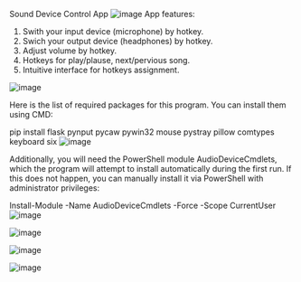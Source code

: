 Sound Device Control App
![image](https://github.com/user-attachments/assets/02de48b0-698b-416b-8cc5-6d1eea045e8e)
App features:

1. Swith your input device (microphone) by hotkey.
2. Swich your output device (headphones) by hotkey.
3. Adjust volume by hotkey.
4. Hotkeys for play/plause, next/pervious song.
5. Intuitive interface for hotkeys assignment. 

![image](https://github.com/user-attachments/assets/2a08f2ed-6898-49d4-8a4f-29a0213d7091)

Here is the list of required packages for this program. You can install them using CMD:

pip install flask pynput pycaw pywin32 mouse pystray pillow comtypes keyboard six
![image](https://github.com/user-attachments/assets/5ca2f87c-1ba6-42d1-8009-cddb9a5b5da9)

Additionally, you will need the PowerShell module AudioDeviceCmdlets, which the program will attempt to install automatically during the first run. If this does not happen, you can manually install it via PowerShell with administrator privileges:

Install-Module -Name AudioDeviceCmdlets -Force -Scope CurrentUser
![image](https://github.com/user-attachments/assets/828751e2-8673-4f8b-a9f5-1fbd3b17c32f)

![image](https://github.com/user-attachments/assets/64039e2c-595a-4502-afbf-e137b6110e13)

![image](https://github.com/user-attachments/assets/c99c136a-624b-4504-b2a9-8f88d0f5464b)

![image](https://github.com/user-attachments/assets/f228e526-6a54-436f-be4c-838697a33d8e)




